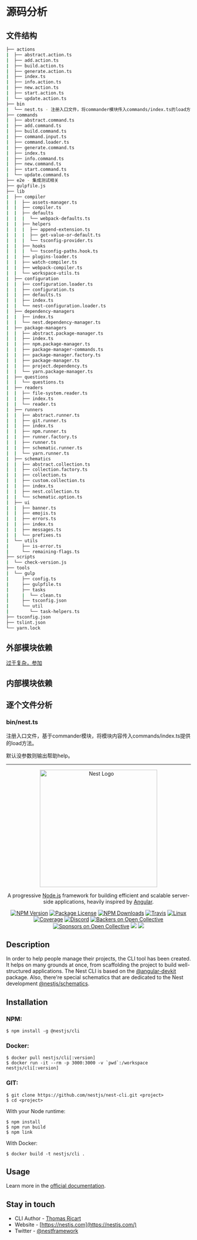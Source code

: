 # 源码分析

## 文件结构

``` bash
├── actions
|  ├── abstract.action.ts
|  ├── add.action.ts
|  ├── build.action.ts
|  ├── generate.action.ts
|  ├── index.ts
|  ├── info.action.ts
|  ├── new.action.ts
|  ├── start.action.ts
|  └── update.action.ts
├── bin
|  └── nest.ts - 注册入口文件，将commander模块传入commands/index.ts的load方法。
├── commands
|  ├── abstract.command.ts
|  ├── add.command.ts
|  ├── build.command.ts
|  ├── command.input.ts
|  ├── command.loader.ts
|  ├── generate.command.ts
|  ├── index.ts
|  ├── info.command.ts
|  ├── new.command.ts
|  ├── start.command.ts
|  └── update.command.ts
├── e2e - 集成测试相关
├── gulpfile.js
├── lib
|  ├── compiler
|  |  ├── assets-manager.ts
|  |  ├── compiler.ts
|  |  ├── defaults
|  |  |  └── webpack-defaults.ts
|  |  ├── helpers
|  |  |  ├── append-extension.ts
|  |  |  ├── get-value-or-default.ts
|  |  |  └── tsconfig-provider.ts
|  |  ├── hooks
|  |  |  └── tsconfig-paths.hook.ts
|  |  ├── plugins-loader.ts
|  |  ├── watch-compiler.ts
|  |  ├── webpack-compiler.ts
|  |  └── workspace-utils.ts
|  ├── configuration
|  |  ├── configuration.loader.ts
|  |  ├── configuration.ts
|  |  ├── defaults.ts
|  |  ├── index.ts
|  |  └── nest-configuration.loader.ts
|  ├── dependency-managers
|  |  ├── index.ts
|  |  └── nest.dependency-manager.ts
|  ├── package-managers
|  |  ├── abstract.package-manager.ts
|  |  ├── index.ts
|  |  ├── npm.package-manager.ts
|  |  ├── package-manager-commands.ts
|  |  ├── package-manager.factory.ts
|  |  ├── package-manager.ts
|  |  ├── project.dependency.ts
|  |  └── yarn.package-manager.ts
|  ├── questions
|  |  └── questions.ts
|  ├── readers
|  |  ├── file-system.reader.ts
|  |  ├── index.ts
|  |  └── reader.ts
|  ├── runners
|  |  ├── abstract.runner.ts
|  |  ├── git.runner.ts
|  |  ├── index.ts
|  |  ├── npm.runner.ts
|  |  ├── runner.factory.ts
|  |  ├── runner.ts
|  |  ├── schematic.runner.ts
|  |  └── yarn.runner.ts
|  ├── schematics
|  |  ├── abstract.collection.ts
|  |  ├── collection.factory.ts
|  |  ├── collection.ts
|  |  ├── custom.collection.ts
|  |  ├── index.ts
|  |  ├── nest.collection.ts
|  |  └── schematic.option.ts
|  ├── ui
|  |  ├── banner.ts
|  |  ├── emojis.ts
|  |  ├── errors.ts
|  |  ├── index.ts
|  |  ├── messages.ts
|  |  └── prefixes.ts
|  └── utils
|     ├── is-error.ts
|     └── remaining-flags.ts
├── scripts
|  └── check-version.js
├── tools
|  └── gulp
|     ├── config.ts
|     ├── gulpfile.ts
|     ├── tasks
|     |  └── clean.ts
|     ├── tsconfig.json
|     └── util
|        └── task-helpers.ts
├── tsconfig.json
├── tslint.json
└── yarn.lock
```

## 外部模块依赖

[过于复杂，参加](http://npm.broofa.com/?q=@nestjs/cli)

## 内部模块依赖


## 逐个文件分析

### bin/nest.ts

注册入口文件，基于commander模块，将模块内容传入commands/index.ts提供的load方法。

默认没参数则输出帮助help。





---


<p align="center">
  <a href="http://nestjs.com/" target="blank"><img src="https://nestjs.com/img/logo_text.svg" width="320" alt="Nest Logo" /></a>
</p>

  <p align="center">A progressive <a href="http://nodejs.org" target="blank">Node.js</a> framework for building efficient and scalable server-side applications, heavily inspired by <a href="https://angular.io" target="blank">Angular</a>.</p>
    <p align="center">
<a href="https://www.npmjs.com/~nestjscore"><img src="https://img.shields.io/npm/v/@nestjs/cli.svg" alt="NPM Version" /></a>
<a href="https://www.npmjs.com/~nestjscore"><img src="https://img.shields.io/npm/l/@nestjs/cli.svg" alt="Package License" /></a>
<a href="https://www.npmjs.com/~nestjscore"><img src="https://img.shields.io/npm/dm/@nestjs/cli.svg" alt="NPM Downloads" /></a>
  <a href="https://travis-ci.org/nestjs/nest"><img src="https://api.travis-ci.org/nestjs/nest.svg?branch=master" alt="Travis" /></a>
<a href="https://travis-ci.org/nestjs/nest"><img src="https://img.shields.io/travis/nestjs/nest/master.svg?label=linux" alt="Linux" /></a>
<a href="https://coveralls.io/github/nestjs/nest?branch=master" target="_blank"><img src="https://coveralls.io/repos/github/nestjs/nest/badge.svg?branch=master#9" alt="Coverage" /></a>
<a href="https://discord.gg/G7Qnnhy" target="_blank"><img src="https://img.shields.io/badge/discord-online-brightgreen.svg" alt="Discord"/></a>
<a href="https://opencollective.com/nest#backer" target="_blank"><img src="https://opencollective.com/nest/backers/badge.svg" alt="Backers on Open Collective" /></a>
<a href="https://opencollective.com/nest#sponsor" target="_blank"><img src="https://opencollective.com/nest/sponsors/badge.svg" alt="Sponsors on Open Collective" /></a>
  <a href="https://paypal.me/kamilmysliwiec" target="_blank"><img src="https://img.shields.io/badge/Donate-PayPal-ff3f59.svg"/></a>
  <a href="https://twitter.com/nestframework" target="_blank"><img src="https://img.shields.io/twitter/follow/nestframework.svg?style=social&label=Follow"></a>

## Description

In order to help people manage their projects, the CLI tool has been created. It helps on many grounds at once, from scaffolding the project to build well-structured applications. The Nest CLI is based on the [@angular-devkit](https://github.com/angular/devkit) package. Also, there're special schematics that are dedicated to the Nest development [@nestjs/schematics](https://github.com/nestjs/schematics).


## Installation
### NPM:

```
$ npm install -g @nestjs/cli
```

### Docker:
```
$ docker pull nestjs/cli[:version]
$ docker run -it --rm -p 3000:3000 -v `pwd`:/workspace nestjs/cli[:version]
```

### GIT:
```
$ git clone https://github.com/nestjs/nest-cli.git <project>
$ cd <project>
```

With your Node runtime:
```
$ npm install
$ npm run build
$ npm link
```

With Docker:

```
$ docker build -t nestjs/cli .
```

## Usage

Learn more in the [official documentation](https://docs.nestjs.com/cli/overview).

## Stay in touch

* CLI Author - [Thomas Ricart](https://github.com/ThomRick)
* Website - [https://nestjs.com](https://nestjs.com/)
* Twitter - [@nestframework](https://twitter.com/nestframework)
